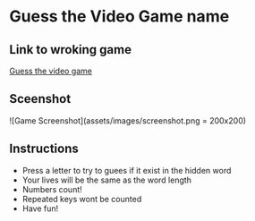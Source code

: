 # Guess the Video Game name
## Link to wroking game
[Guess the video game](https://walterioo.github.io/word-guess-game)
## Sceenshot
![Game Screenshot](assets/images/screenshot.png = 200x200)
## Instructions
* Press a letter to try to guees if it exist in the hidden word
* Your lives will be the same as the word length
* Numbers count! 
* Repeated keys wont be counted
* Have fun!
